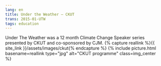 ```yaml
---
lang: en
title: Under the Weather — CKUT
trans: 2015-01-UTW
tags: education
---
```

Under The Weather was a 12 month Climate Change Speaker series presented by CKUT and co-sponsored by CJM.
{% capture reallink %}{{ site_link }}/assets/images/ckut{% endcapture %}
{% include picture.html basename=reallink type="jpg" alt="CKUT programme" class=img_center %}
